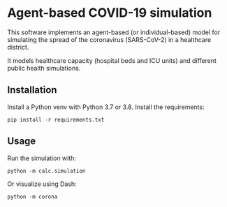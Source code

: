 # Agent-based COVID-19 simulation

This software implements an agent-based (or individual-based) model for simulating
the spread of the coronavirus (SARS-CoV-2) in a healthcare district.

It models healthcare capacity (hospital beds and ICU units) and different
public health simulations.


## Installation

Install a Python venv with Python 3.7 or 3.8. Install the requirements:

```
pip install -r requirements.txt
```


## Usage

Run the simulation with:

```
python -m calc.simulation
```

Or visualize using Dash:

```
python -m corona
```
